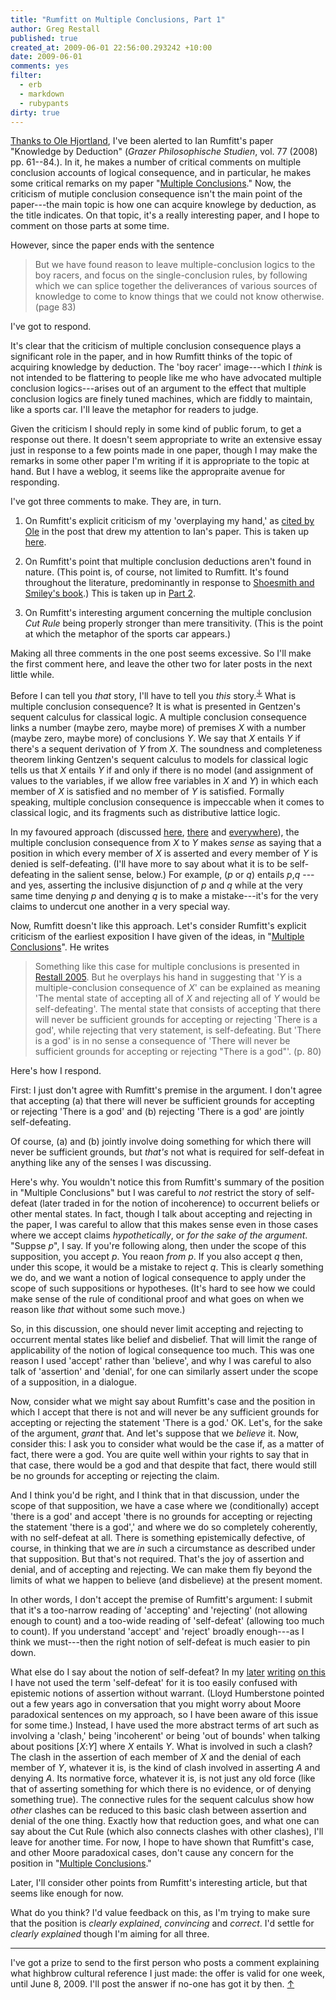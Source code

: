 ```yaml
---
title: "Rumfitt on Multiple Conclusions, Part 1"
author: Greg Restall
published: true
created_at: 2009-06-01 22:56:00.293242 +10:00
date: 2009-06-01 
comments: yes
filter:
  - erb
  - markdown
  - rubypants
dirty: true
---
```

[Thanks to Ole Hjortland](http://notofcon.blogspot.com/2009/05/its-end-of-logic-as-we-know-it.html), I've been alerted to Ian Rumfitt's paper "Knowledge by Deduction" (*Grazer Philosophische Studien*, vol. 77 (2008) pp. 61--84.).  In it, he makes a number of critical comments on multiple conclusion accounts of logical consequence, and in particular, he makes some critical remarks on my paper "[Multiple Conclusions](http://consequently.org/writing/multipleconclusions/)."  Now, the criticism of mutiple conclusion consequence isn't the main point of the paper---the main topic is how one can acquire knowlege by deduction, as the title indicates. On that topic, it's a really interesting paper, and I hope to comment on those parts at some time.   

However, since the paper ends with the sentence

> But we have found reason to leave multiple-conclusion logics to the boy racers, and focus on the single-conclusion rules, by following which we can splice together the deliverances of various sources of knowledge to come to know things that we could not know otherwise.  (page 83)

I've got to respond.  

<!--more-->

It's clear that the criticism of multiple conclusion consequence plays a significant role in the paper, and in how Rumfitt thinks of the topic of acquiring knowledge by deduction.  The 'boy racer' image---which I _think_ is not intended to be flattering to people like me who have advocated multiple conclusion logics---arises out of an argument to the effect that multiple conclusion logics are finely tuned machines, which are fiddly to maintain, like a sports car.  I'll leave the metaphor for readers to judge.

Given the criticism I should reply in some kind of public forum, to get a response out there.  It doesn't seem appropriate to write an extensive essay just in response to a few points made in one paper, though I may make the remarks in some other paper I'm writing if it is appropriate to the topic at hand.  But I have a weblog, it seems like the appropraite avenue for responding.

I've got three comments to make. They are, in turn.

1. On Rumfitt's explicit criticism of my 'overplaying my hand,' as [cited by Ole](http://notofcon.blogspot.com/2009/05/its-end-of-logic-as-we-know-it.html) in the post that drew my attention to Ian's paper.  This is taken up [here](http://consequently.org/news/2009/06/01/Rumfitt_Part_1/#readon).

2. On Rumfitt's point that multiple conclusion deductions aren't found in nature.  (This point is, of course, not limited to Rumfitt.  It's found throughout the literature, predominantly in response to [Shoesmith and Smiley's book](http://www.amazon.com/Multiple-Conclusion-Logic-D-J-Shoesmith/dp/0521093325/consequentlyorg).)  This is taken up in [Part 2](http://consequently.org/news/2009/06/03/Rumfitt_Part_2).

3. On Rumfitt's interesting argument concerning the multiple conclusion _Cut Rule_ being properly stronger than mere transitivity. (This is the point at which the metaphor of the sports car appears.)

Making all three comments in the one post seems excessive.  So I'll make the first comment here, and leave the other two for later posts in the next little while.

<!-- BREAK -->

Before I can tell you *that* story, I'll have to tell you *this* story.<sup><a href="#fn">&darr;</a></sup><a id="ret"></a>  What is multiple conclusion consequence?  It is what is presented in Gentzen's sequent calculus for classical logic.  A multiple conclusion consequence links a number (maybe zero, maybe more) of premises *X* with a number (maybe zero, maybe more) of conclusions *Y*.  We say that *X* entails *Y* if there's a sequent derivation of *Y* from *X*.  The soundness and completeness theorem linking Gentzen's sequent calculus to models for classical logic tells us that *X* entails *Y* if and only if there is no model (and assignment of values to the variables, if we allow free variables in *X* and *Y*) in which each member of *X* is satisfied and no member of *Y* is satisfied.   Formally speaking, multiple conclusion consequence is impeccable when it comes to classical logic, and its fragments such as distributive lattice logic.

In my favoured approach (discussed [here](http://consequently.org/writing/multipleconclusions/), [there](http://consequently.org/writing/tvpt/) and [everywhere](http://consequently.org/writing/adnct/)), the multiple conclusion consequence from *X* to *Y* makes *sense* as saying that a position in which every member of *X* is asserted and every member of *Y* is denied is self-defeating.  (I'll have more to say about what it is to be self-defeating in the salient sense, below.)  For example, (*p* or *q*) entails *p*,*q* --- and yes, asserting the inclusive disjunction of *p* and *q* while at the very same time denying *p* and denying *q* is to make a mistake---it's for the very claims to undercut one another in a very special way.

Now, Rumfitt doesn't like this approach. Let's consider Rumfitt's explicit criticism of the earliest exposition I have given of the ideas, in "[Multiple Conclusions](http://consequently.org/writing/multipleconclusions/)".  He writes

> Something like this case for multiple conclusions is presented in [Restall 2005](http://consequently.org/writing/multipleconclusions/). But he overplays his hand in suggesting that '*Y* is a multiple-conclusion consequence of *X*' can be explained as meaning 'The mental state of accepting all of *X* and rejecting all of *Y* would be self-defeating'. The mental state that consists of accepting that there will never be sufficient grounds for accepting or rejecting 'There is a god', while rejecting that very statement, is self-defeating. But 'There is a god' is in no sense a consequence of 'There will never be sufficient grounds for accepting or rejecting "There is a god"'. (p. 80)

Here's how I respond.

First: I just don't agree with Rumfitt's premise in the argument.  I don't agree that accepting (a) that there will never be sufficient grounds for accepting or rejecting 'There is a god' and (b) rejecting 'There is a god' are jointly self-defeating.

Of course, (a) and (b) jointly involve doing something for which there will never be sufficient grounds, but _that's_ not what is required for self-defeat in anything like any of the senses I was discussing.  

Here's why.  You wouldn't notice this from Rumfitt's summary of the position in "Multiple Conclusions" but I was careful to _not_ restrict the story of self-defeat (later traded in for the notion of incoherence) to occurrent beliefs or other mental states.  In fact, though I talk about accepting and rejecting in the paper, I was careful to allow that this makes sense even in those cases where we accept claims *hypothetically*, or *for the sake of the argument*. "Suppse *p*", I say.  If you're following along, then under the scope of this supposition, you accept *p*.   You reaon *from* *p*.  If you also accept *q* then, under this scope, it would be a mistake to reject *q*.  This is clearly something we do, and we want a notion of logical consequence to apply under the scope of such suppositions or hypotheses.  (It's hard to see how we could make sense of the rule of conditional proof and what goes on when we reason like *that* without some such move.)

So, in this discussion, one should never limit accepting and rejecting to occurrent mental states like belief and disbelief.  That will limit the range of applicability of the notion of logical consequence too much.  This was one reason I used 'accept' rather than 'believe', and why I was careful to also talk of 'assertion' and 'denial', for one can similarly assert under the scope of a supposition, in a dialogue.

Now, consider what we might say about Rumfitt's case and the position in which I accept that there is not and will never be any sufficient grounds for accepting or rejecting the statement 'There is a god.'  OK. Let's, for the sake of the argument, *grant* that.  And let's suppose that we *believe* it.  Now, consider this:  I ask you to consider what would be the case if, as a matter of fact, there were a god.  You are quite well within your rights to say that in that case, there would be a god and that despite that fact, there would still be no grounds for accepting or rejecting the claim.  

And I think you'd be right, and I think that in that discussion, under the scope of that supposition, we have a case where we (conditionally) accept 'there is a god' and accept 'there is no grounds for accepting or rejecting the statement 'there is a god',' and where we do so completely coherently, with no self-defeat at all.  There is something epistemically defective, of course, in thinking that we are _in_ such a circumstance as described under that supposition.  But that's not required.  That's the joy of assertion and denial, and of accepting and rejecting.  We can make them fly beyond the limits of what we happen to believe (and disbelieve) at the present moment.

In other words, I don't accept the premise of Rumfitt's argument: I submit that it's a too-narrow reading of 'accepting' and 'rejecting' (not allowing enough to count) and a too-wide reading of 'self-defeat' (allowing too much to count).  If you understand 'accept' and 'reject' broadly enough---as I think we must---then the right notion of self-defeat is much easier to pin down.

What else do I say about the notion of self-defeat?  In my [later](http://consequently.org/writing/tvpt/) [writing](http://consequently.org/writing/adnct/) [on this](http://consequently.org/writing/s5nets/) I have not used the term 'self-defeat' for it is too easily confused with epistemic notions of assertion without warrant.  (Lloyd Humberstone pointed out a few years ago in conversation that you might worry about Moore paradoxical sentences on my approach, so I have been aware of this issue for some time.)  Instead, I have used the more abstract terms of art such as involving a 'clash,' being 'incoherent' or being 'out of bounds' when talking about positions [*X*:*Y*] where *X* entails *Y*.   What is involved in such a clash?  The clash in the assertion of each member of *X* and the denial of each member of *Y*, whatever it is, is the kind of clash involved in asserting *A* and denying *A*.  Its normative force, whatever it is, is not just any old force (like that of asserting something for which there is no evidence, or of denying something true).  The connective rules for the sequent calculus show how _other_ clashes can be reduced to this basic clash between assertion and denial of the one thing.  Exactly how that reduction goes, and what one can say about the Cut Rule (which also connects clashes with other clashes), I'll leave for another time.  For now, I hope to have shown that Rumfitt's case, and other Moore paradoxical cases, don't cause any concern for the position in "[Multiple Conclusions](http://consequently.org/writing/multipleconclusions/)."

Later, I'll consider other points from Rumfitt's interesting article, but that seems like enough for now.  

What do you think?  I'd value feedback on this, as I'm trying to make sure that the position is _clearly explained_, _convincing_ and _correct_.  I'd settle for _clearly explained_ though I'm aiming for all three.

<hr>
<a id="fn"></a>I've got a prize to send to the first person who posts a comment explaining what highbrow cultural reference I just made: the offer is valid for one week, until June 8, 2009.  I'll post the answer if no-one has got it by then. <a href="#ret">&uarr;</a>